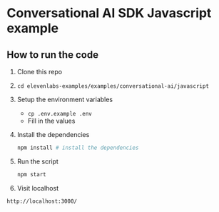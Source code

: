 # Conversational AI SDK Javascript example

## How to run the code

1. Clone this repo
2. `cd elevenlabs-examples/examples/conversational-ai/javascript`
3. Setup the environment variables
   - `cp .env.example .env`
   - Fill in the values
4. Install the dependencies

   ```bash
   npm install # install the dependencies
   ```

5. Run the script

   ```bash
   npm start
   ```

6. Visit localhost

```html
http://localhost:3000/
```